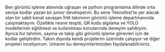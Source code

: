 Ben görüntü işleme alanında uğraşan ve python programlama dilinde orta seviye kodlar yazan bir junior developerım. Bu sene Teknofest'te yer alacak olan bir sabit kanat savaşan İHA takımının görüntü işleme departmanında çalışmaktayım. Özellikle nesne tespiti, QR kodu algılama ve YOLO modellerinin eğitilmesi ve kullanılması konularında deneyim sahibiyim. Ayrıca hız tahmini, sayma ve takip gibi görüntü işleme görevleri için de kodlar geliştirdim. Takım dışında kendi projelerim üzerinde çalışıyor ve diğer projeleri inceliyorum. Umarım bu deneyimlerimizden faydalanabilirsiniz.






<!---
Abd-Said/Abd-Said is a ✨ special ✨ repository because its `README.md` (this file) appears on your GitHub profile.
You can click the Preview link to take a look at your changes.
--->
